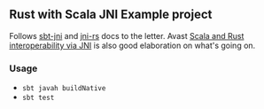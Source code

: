 ## Rust with Scala JNI Example project 

Follows [sbt-jni](https://github.com/sbt/sbt-jni/) and [jni-rs](https://github.com/jni-rs/jni-rs) docs to the letter. Avast [Scala and Rust interoperability via JNI](https://engineering.avast.io/scala-and-rust-interoperability-via-jni/) is also good elaboration on what's going on.

### Usage

- `sbt javah buildNative`
- `sbt test`
